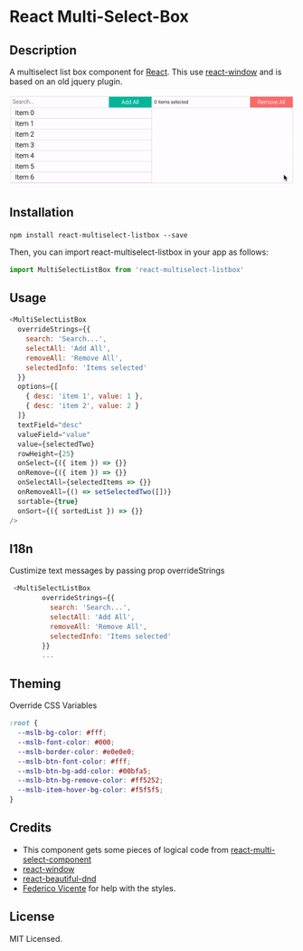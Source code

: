 # React Multi-Select-Box

## Description

A multiselect list box component for <a href="https://reactjs.org/" target="_blank">React</a>. This use <a href="https://github.com/bvaughn/react-window">react-window</a> and is based on an old jquery plugin.

![react-multiselect-listbox demo](demo/demo.gif)

## Installation

`npm install react-multiselect-listbox --save`

Then, you can import react-multiselect-listbox in your app as follows:

```js
import MultiSelectListBox from 'react-multiselect-listbox'
```

## Usage

```js
<MultiSelectListBox
  overrideStrings={{
    search: 'Search...',
    selectAll: 'Add All',
    removeAll: 'Remove All',
    selectedInfo: 'Items selected'
  }}
  options={[
    { desc: 'item 1', value: 1 },
    { desc: 'item 2', value: 2 }
  ]}
  textField="desc"
  valueField="value"
  value={selectedTwo}
  rowHeight={25}
  onSelect={({ item }) => {}}
  onRemove={({ item }) => {}}
  onSelectAll={selectedItems => {}}
  onRemoveAll={() => setSelectedTwo([])}
  sortable={true}
  onSort={({ sortedList }) => {}}
/>
```

## I18n

Custimize text messages by passing prop overrideStrings

```js
 <MultiSelectListBox
        overrideStrings={{
          search: 'Search...',
          selectAll: 'Add All',
          removeAll: 'Remove All',
          selectedInfo: 'Items selected'
        }}
        ...
```

## Theming

Override CSS Variables

```css
:root {
  --mslb-bg-color: #fff;
  --mslb-font-color: #000;
  --mslb-border-color: #e0e0e0;
  --mslb-btn-font-color: #fff;
  --mslb-btn-bg-add-color: #00bfa5;
  --mslb-btn-bg-remove-color: #ff5252;
  --mslb-item-hover-bg-color: #f5f5f5;
}
```

## Credits

- This component gets some pieces of logical code from [react-multi-select-component](https://github.com/harshzalavadiya/react-multi-select-component/)
- [react-window](https://github.com/bvaughn/react-window)
- [react-beautiful-dnd](https://github.com/atlassian/react-beautiful-dnd)
- <a href="">Federico Vicente</a> for help with the styles.

## License

MIT Licensed.
